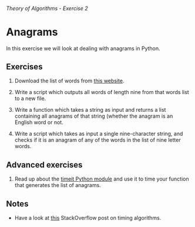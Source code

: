 ###### Theory of Algorithms - Exercise 2
# Anagrams

In this exercise we will look at dealing with anagrams in Python.

## Exercises

1. Download the list of words from [this website](http://georgeflanagin.com/dictionaries/mit.10000.words.txt).

1. Write a script which outputs all words of length nine from that words list to a new file.

1. Write a function which takes a string as input and returns a list containing all anagrams of that string (whether the anagram is an English word or not.

1. Write a script which takes as input a single nine-character string, and checks if it is an anagram of any of the words in the list of nine letter words. 

## Advanced exercises

1. Read up about the [timeit Python module](https://docs.python.org/3/library/timeit.html) and use it to time your function that generates the list of anagrams.

## Notes

- Have a look at [this](http://stackoverflow.com/questions/2662140/how-to-measure-running-time-of-algorithms-in-python) StackOverflow post on timing algorithms. 
